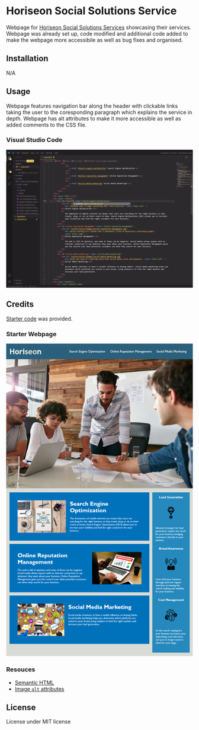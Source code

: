 # Horiseon Social Solutions Service

Webpage for [Horiseon Social Solutions Services](link) showcasing their services. Webpage was already set up, code modified and additional code added to make the webpage more accessibile as well as bug fixes and organised.

## Installation

N/A

## Usage

Webpage features navigation bar along the header with clickable links taking the user to the coresponding paragraph which explains the service in depth. Webpage has alt attributes to make it more accessible as well as added comments to the CSS file.

### Visual Studio Code
![alt text](starter/assets/images/VS-screenshot.png)

## Credits 

[Starter code](https://github.com/skills-bootcamp/frontend-dev/tree/main/week1/day4/challenge) was provided.

### Starter Webpage

![The Horiseon webpage includes a navigation bar, a header image, and cards with text and images at the bottom of the page.](Assets/01-html-css-git-challenge-demo.png)

### Resouces
- [Semantic HTML](https://www.w3schools.com/html/html5_semantic_elements.asp)
- [Image `alt` attributes](https://www.w3schools.com/tags/att_img_alt.asp)

## License 

License under MIT license 